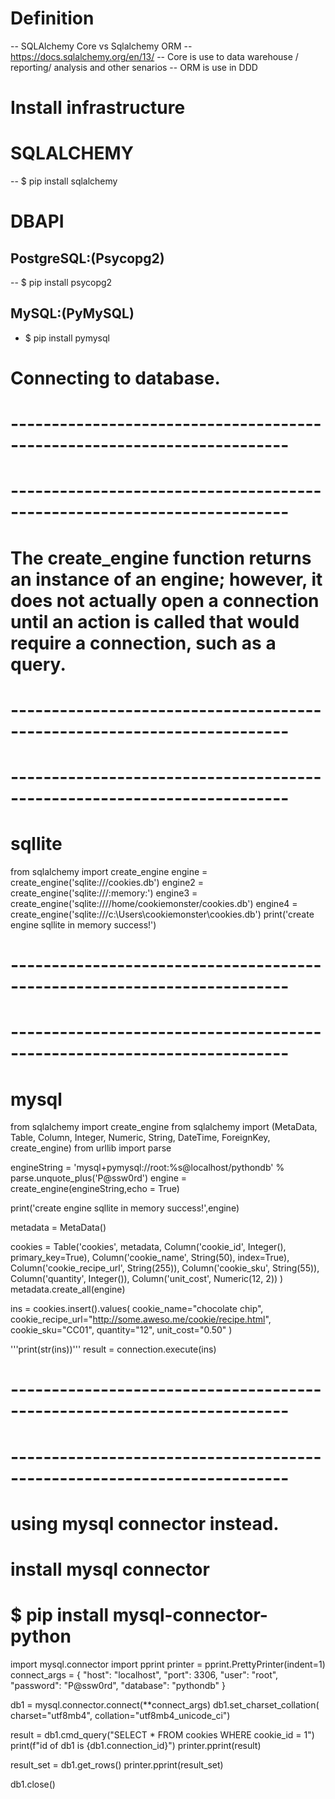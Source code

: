# Definition
-- SQLAlchemy Core vs Sqlalchemy ORM 
-- https://docs.sqlalchemy.org/en/13/
-- Core is use to data warehouse / reporting/ analysis and other senarios
-- ORM is use in DDD 

# Install infrastructure
# SQLALCHEMY
-- $ pip install sqlalchemy

# DBAPI 
## PostgreSQL:(Psycopg2) 
-- $ pip install psycopg2
## MySQL:(PyMySQL) 
- $ pip install pymysql

# Connecting to database. 
# ------------------------------------------------------------------------
# ------------------------------------------------------------------------
# The create_engine function returns an instance of an engine; however, it does not actually open a connection until an action is called that would require a connection, such as a query.
# ------------------------------------------------------------------------
# ------------------------------------------------------------------------
# sqllite 
from sqlalchemy import create_engine
engine = create_engine('sqlite:///cookies.db')
engine2 = create_engine('sqlite:///:memory:')
engine3 = create_engine('sqlite:////home/cookiemonster/cookies.db')
engine4 = create_engine('sqlite:///c:\\Users\\cookiemonster\\cookies.db')
print('create engine sqllite in memory success!')


# ------------------------------------------------------------------------
# ------------------------------------------------------------------------
# mysql
from sqlalchemy import create_engine
from sqlalchemy import (MetaData, Table, Column, Integer, Numeric, String,
                        DateTime, ForeignKey, create_engine)
from urllib import parse

engineString = 'mysql+pymysql://root:%s@localhost/pythondb' % parse.unquote_plus('P@ssw0rd')
engine = create_engine(engineString,echo = True)

print('create engine sqllite in memory success!',engine)

metadata = MetaData()

cookies = Table('cookies', metadata,
    Column('cookie_id', Integer(), primary_key=True),
    Column('cookie_name', String(50), index=True),
    Column('cookie_recipe_url', String(255)),
    Column('cookie_sku', String(55)),
    Column('quantity', Integer()),
    Column('unit_cost', Numeric(12, 2))
)
metadata.create_all(engine)

ins = cookies.insert().values(
    cookie_name="chocolate chip",
    cookie_recipe_url="http://some.aweso.me/cookie/recipe.html",
    cookie_sku="CC01",
    quantity="12",
    unit_cost="0.50"
)

'''print(str(ins))'''
result = connection.execute(ins)

# ------------------------------------------------------------------------
# ------------------------------------------------------------------------
# using mysql connector instead.
# install mysql connector 
# $ pip install mysql-connector-python
import mysql.connector
import pprint
printer = pprint.PrettyPrinter(indent=1)
connect_args = {
    "host": "localhost",
    "port": 3306, 
    "user": "root",
    "password": "P@ssw0rd",
    "database": "pythondb"
}

db1 = mysql.connector.connect(**connect_args)
db1.set_charset_collation(
    charset="utf8mb4",
    collation="utf8mb4_unicode_ci")

result = db1.cmd_query("SELECT * FROM cookies WHERE cookie_id = 1")
print(f"id of db1 is {db1.connection_id}")
printer.pprint(result)

result_set = db1.get_rows()
printer.pprint(result_set)

db1.close()


